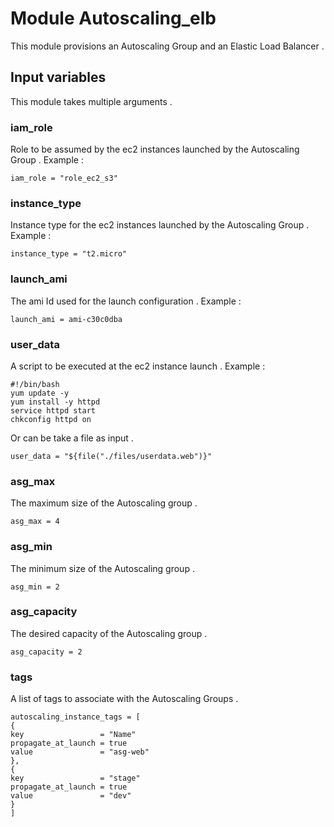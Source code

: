 # Module Autoscaling_elb

This module provisions an Autoscaling Group and an Elastic Load Balancer .

## Input variables
This module takes multiple arguments .

### iam_role
Role to be assumed by the ec2 instances launched by the Autoscaling Group . Example :
```
iam_role = "role_ec2_s3"
```
### instance_type
Instance type for the ec2 instances launched by the Autoscaling Group . Example :
```
instance_type = "t2.micro"
```
### launch_ami
The ami Id used for the launch configuration . Example :
```
launch_ami = ami-c30c0dba
```
### user_data
A script to be executed at the ec2 instance launch . Example :
```
#!/bin/bash
yum update -y
yum install -y httpd
service httpd start
chkconfig httpd on
```
Or can be take a file as input .
```
user_data = "${file("./files/userdata.web")}"
```
### asg_max
The maximum size of the Autoscaling group .
```
asg_max = 4
```
### asg_min
The minimum size of the Autoscaling group .
```
asg_min = 2
```
### asg_capacity
The desired capacity of the Autoscaling group .
```
asg_capacity = 2
```
### tags
A list of tags to associate with the Autoscaling Groups .
```
autoscaling_instance_tags = [
{
key                 = "Name"
propagate_at_launch = true
value               = "asg-web"
},
{
key                 = "stage"
propagate_at_launch = true
value               = "dev"
}
]
```
